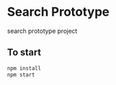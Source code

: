 # Search Prototype
search prototype project 

## To start

```bash
npm install
npm start
```







	